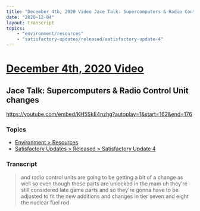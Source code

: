 ```yaml
---
title: "December 4th, 2020 Video Jace Talk: Supercomputers & Radio Control Unit changes"
date: "2020-12-04"
layout: transcript
topics:
    - "environment/resources"
    - "satisfactory-updates/released/satisfactory-update-4"
---
```

# [December 4th, 2020 Video](../2020-12-04.md)
## Jace Talk: Supercomputers & Radio Control Unit changes
https://youtube.com/embed/KH5SkE4nzhg?autoplay=1&start=162&end=176

### Topics
* [Environment > Resources](../topics/environment/resources.md)
* [Satisfactory Updates > Released > Satisfactory Update 4](../topics/satisfactory-updates/released/satisfactory-update-4.md)

### Transcript

> and radio control units are going to be getting a bit of a change as well so even though these parts are unlocked in the mam uh they're still considered late game parts and so they're gonna have to be adjusted to fit the new additions and changes in tier seven and eight the nuclear fuel rod
